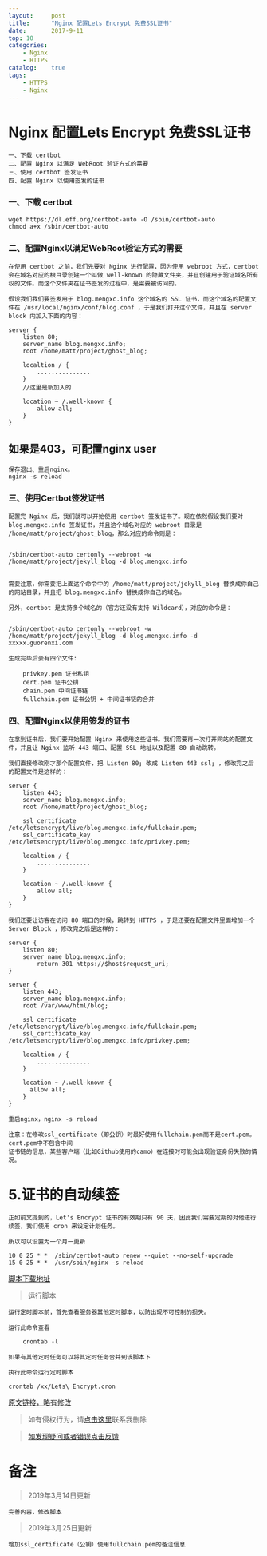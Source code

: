 ```yaml
---
layout:     post
title:      "Nginx 配置Lets Encrypt 免费SSL证书"
date:       2017-9-11
top: 10
categories:
    - Nginx 
    - HTTPS  
catalog:    true
tags:
    - HTTPS
    - Nginx
---
```



# Nginx 配置Lets Encrypt 免费SSL证书

    一、下载 certbot
    二、配置 Nginx 以满足 WebRoot 验证方式的需要
    三、使用 certbot 签发证书
    四、配置 Nginx 以使用签发的证书

### 一、下载 certbot


    wget https://dl.eff.org/certbot-auto -O /sbin/certbot-auto
    chmod a+x /sbin/certbot-auto

### 二、配置Nginx以满足WebRoot验证方式的需要

    在使用 certbot 之前，我们先要对 Nginx 进行配置，因为使用 webroot 方式，certbot 会在域名对应的根目录创建一个叫做 well-known 的隐藏文件夹，并且创建用于验证域名所有权的文件。而这个文件夹在证书签发的过程中，是需要被访问的。

    假设我们我们要签发用于 blog.mengxc.info 这个域名的 SSL 证书，而这个域名的配置文件在 /usr/local/nginx/conf/blog.conf ，于是我们打开这个文件，并且在 server block 内加入下面的内容：

    server {
        listen 80;
        server_name blog.mengxc.info;
        root /home/matt/project/ghost_blog;

        localtion / {
            ...............
        }
        //这里是新加入的

        location ~ /.well-known {
            allow all;
        }
    }

## 如果是403，可配置nginx user

    保存退出、重启nginx。
    nginx -s reload

### 三、使用Certbot签发证书

    配置完 Nginx 后，我们就可以开始使用 certbot 签发证书了。现在依然假设我们要对 blog.mengxc.info 签发证书，并且这个域名对应的 webroot 目录是 /home/matt/project/ghost_blog，那么对应的命令则是：


    /sbin/certbot-auto certonly --webroot -w /home/matt/project/jekyll_blog -d blog.mengxc.info


    需要注意，你需要把上面这个命令中的 /home/matt/project/jekyll_blog 替换成你自己的网站目录，并且把 blog.mengxc.info 替换成你自己的域名。

    另外，certbot 是支持多个域名的（官方还没有支持 Wildcard），对应的命令是：


    /sbin/certbot-auto certonly --webroot -w /home/matt/project/jekyll_blog -d blog.mengxc.info -d xxxxx.guorenxi.com

    生成完毕后会有四个文件:

        privkey.pem 证书私钥
        cert.pem 证书公钥
        chain.pem 中间证书链
        fullchain.pem 证书公钥 + 中间证书链的合并


### 四、配置Nginx以使用签发的证书

    在拿到证书后，我们要开始配置 Nginx 来使用这些证书。我们需要再一次打开网站的配置文件，并且让 Nginx 监听 443 端口、配置 SSL 地址以及配置 80 自动跳转。

    我们直接修改刚才那个配置文件，把 Listen 80; 改成 Listen 443 ssl; ，修改完之后的配置文件是这样的：

    server {
        listen 443;
        server_name blog.mengxc.info;
        root /home/matt/project/ghost_blog;

        ssl_certificate /etc/letsencrypt/live/blog.mengxc.info/fullchain.pem;
        ssl_certificate_key /etc/letsencrypt/live/blog.mengxc.info/privkey.pem;

        localtion / {
            ...............
        }

        location ~ /.well-known {
            allow all;
        }
    }

    我们还要让访客在访问 80 端口的时候，跳转到 HTTPS ，于是还要在配置文件里面增加一个 Server Block ，修改完之后是这样的：

    server {
        listen 80;
        server_name blog.mengxc.info;
            return 301 https://$host$request_uri;
    }

    server {
        listen 443;
        server_name blog.mengxc.info;
        root /var/www/html/blog;

        ssl_certificate /etc/letsencrypt/live/blog.mengxc.info/fullchain.pem;
        ssl_certificate_key /etc/letsencrypt/live/blog.mengxc.info/privkey.pem;

        localtion / {
            ...............
        }

        location ~ /.well-known {
          allow all;
        }
    }

    重启nginx，nginx -s reload

    注意：在修改ssl_certificate（即公钥）时最好使用fullchain.pem而不是cert.pem。cert.pem中不包含中间
    证书链的信息，某些客户端（比如Github使用的camo）在连接时可能会出现验证身份失败的情况。

# 5.证书的自动续签

    正如前文提到的，Let's Encrypt 证书的有效期只有 90 天，因此我们需要定期的对他进行续签，我们使用 cron 来设定计划任务。

    所以可以设置为一个月一更新

    10 0 25 * *  /sbin/certbot-auto renew --quiet --no-self-upgrade
    15 0 25 * *  /usr/sbin/nginx -s reload

[脚本下载地址](https://dpq123456-1256164122.cos.ap-beijing.myqcloud.com/shell/Lets%20Encrypt.cron)

>运行脚本

    运行定时脚本前，首先查看服务器其他定时脚本，以防出现不可控制的损失。

    运行此命令查看

        crontab -l

    如果有其他定时任务可以将其定时任务合并到该脚本下

    执行此命令运行定时脚本

    crontab /xx/Lets\ Encrypt.cron



[原文链接，略有修改](https://blog.mengxc.info/43.html)

>如有侵权行为，请[点击这里](https://github.com/mattmengCooper/MattMeng_hexo/issues)联系我删除


>[如发现疑问或者错误点击反馈](https://github.com/mattmengCooper/MattMeng_hexo/issues)

# 备注

>2019年3月14日更新

    完善内容，修改脚本

>2019年3月25日更新

    增加ssl_certificate（公钥）使用fullchain.pem的备注信息


